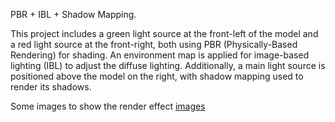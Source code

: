 PBR + IBL + Shadow Mapping.

This project includes a green light source at the front-left of the model and a red light source at the front-right, both using PBR (Physically-Based Rendering) for shading. An environment map is applied for image-based lighting (IBL) to adjust the diffuse lighting. Additionally, a main light source is positioned above the model on the right, with shadow mapping used to render its shadows.

Some images to show the render effect [images](screenShots)
